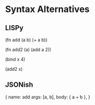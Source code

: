# Syntax Alternatives

## LISPy
(fn add (a b)
    (+ a b))

(fn add2 (a)
    (add a 2))

(bind x 4)

(add2 x)



## JSONish
{
    name: add
    args: [a, b],
    body: { 
        a + b 
    },
}

